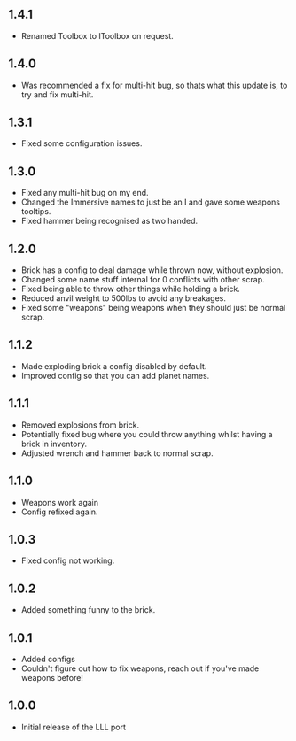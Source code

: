 ## 1.4.1
- Renamed Toolbox to IToolbox on request.

## 1.4.0
- Was recommended a fix for multi-hit bug, so thats what this update is, to try and fix multi-hit.

## 1.3.1
- Fixed some configuration issues.

## 1.3.0
- Fixed any multi-hit bug on my end.
- Changed the Immersive names to just be an I and gave some weapons tooltips.
- Fixed hammer being recognised as two handed.

## 1.2.0
- Brick has a config to deal damage while thrown now, without explosion.
- Changed some name stuff internal for 0 conflicts with other scrap.
- Fixed being able to throw other things while holding a brick.
- Reduced anvil weight to 500lbs to avoid any breakages.
- Fixed some "weapons" being weapons when they should just be normal scrap.

## 1.1.2
- Made exploding brick a config disabled by default.
- Improved config so that you can add planet names.

## 1.1.1
- Removed explosions from brick.
- Potentially fixed bug where you could throw anything whilst having a brick in inventory.
- Adjusted wrench and hammer back to normal scrap.

## 1.1.0
- Weapons work again
- Config refixed again.

## 1.0.3
- Fixed config not working.

## 1.0.2
- Added something funny to the brick.

## 1.0.1
- Added configs
- Couldn't figure out how to fix weapons, reach out if you've made weapons before!

## 1.0.0

- Initial release of the LLL port